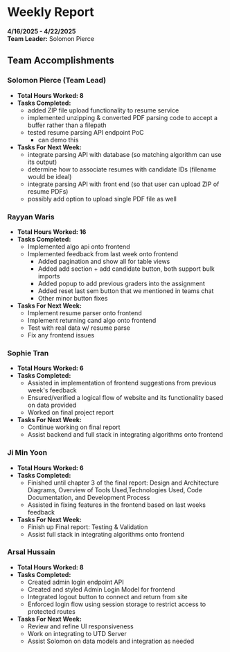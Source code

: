 # Weekly Report  
**4/16/2025 - 4/22/2025**  
**Team Leader:** Solomon Pierce

## Team Accomplishments  
### Solomon Pierce (Team Lead)
- **Total Hours Worked: 8**
- **Tasks Completed:**
  - added ZIP file upload functionality to resume service
  - implemented unzipping & converted PDF parsing code to accept a buffer rather than a filepath
  - tested resume parsing API endpoint PoC
    - can demo this
- **Tasks For Next Week:**
  - integrate parsing API with database (so matching algorithm can use its output)
  - determine how to associate resumes with candidate IDs (filename would be ideal)
  - integrate parsing API with front end (so that user can upload ZIP of resume PDFs)
  - possibly add option to upload single PDF file as well

### Rayyan Waris
- **Total Hours Worked: 16**
- **Tasks Completed:**
  - Implemented algo api onto frontend
  - Implemented feedback from last week onto frontend
    - Added pagination and show all for table views
    - Added add section + add candidate button, both support bulk imports
    - Added popup to add previous graders into the assignment
    - Added reset last sem button that we mentioned in teams chat
    - Other minor button fixes 
- **Tasks For Next Week:**
  - Implement resume parser onto frontend
  - Implement returning cand algo onto frontend
  - Test with real data w/ resume parse
  - Fix any frontend issues

### Sophie Tran
- **Total Hours Worked: 6**
- **Tasks Completed:**
  - Assisted in implementation of frontend suggestions from previous week's feedback
  - Ensured/verified a logical flow of website and its functionality based on data provided
  - Worked on final project report
- **Tasks For Next Week:**
  - Continue working on final report
  - Assist backend and full stack in integrating algorithms onto frontend

### Ji Min Yoon
- **Total Hours Worked: 6**
- **Tasks Completed:**
  - Finished until chapter 3 of the final report: Design and Architecture Diagrams, Overview of Tools Used,Technologies Used, Code Documentation, and Development Process
  - Assisted in fixing features in the frontend based on last weeks feedback
- **Tasks For Next Week:**
  - Finish up Final report: Testing & Validation
  - Assist full stack in integrating algorithms onto frontend

### Arsal Hussain
- **Total Hours Worked: 8**
- **Tasks Completed:**
  - Created admin login endpoint API
  - Created and styled Admin Login Model for frontend
  - Integrated logout button to connect and return from site
  - Enforced login flow using session storage to restrict access to protected routes
- **Tasks For Next Week:**
  - Review and refine UI responsiveness
  - Work on integrating to UTD Server
  - Assist Solomon on data models and integration as needed
